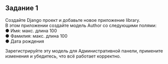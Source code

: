## Задание 1

Создайте Django проект и добавьте новое приложение library.  
В этом приложении создайте модель Author со следующими полями:  
● Имя: макс. длина 100  
● Фамилия: макс. длина 100  
● Дата рождения  

Зарегистрируйте эту модель для Административной панели, примените изменения и
убедитесь, что всё работает корректно.

